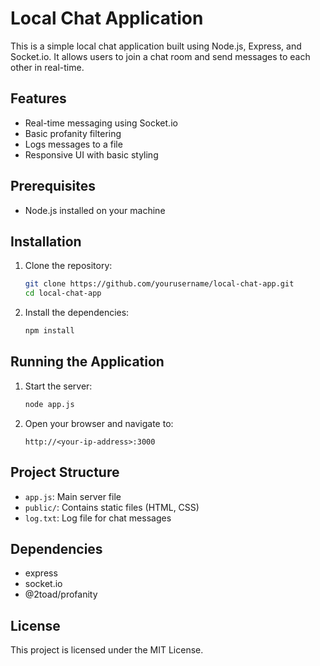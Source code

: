 # Local Chat Application

This is a simple local chat application built using Node.js, Express, and Socket.io. It allows users to join a chat room and send messages to each other in real-time.

## Features

- Real-time messaging using Socket.io
- Basic profanity filtering
- Logs messages to a file
- Responsive UI with basic styling

## Prerequisites

- Node.js installed on your machine

## Installation

1. Clone the repository:
    ```bash
    git clone https://github.com/yourusername/local-chat-app.git
    cd local-chat-app
    ```

2. Install the dependencies:
    ```bash
    npm install
    ```

## Running the Application

1. Start the server:
    ```bash
    node app.js
    ```

2. Open your browser and navigate to:
    ```
    http://<your-ip-address>:3000
    ```

## Project Structure

- `app.js`: Main server file
- `public/`: Contains static files (HTML, CSS)
- `log.txt`: Log file for chat messages

## Dependencies

- express
- socket.io
- @2toad/profanity

## License

This project is licensed under the MIT License.